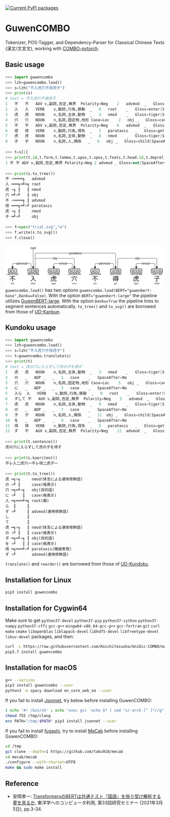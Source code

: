[![Current PyPI packages](https://badge.fury.io/py/guwencombo.svg)](https://pypi.org/project/guwencombo/)

# GuwenCOMBO

Tokenizer, POS-Tagger, and Dependency-Parser for Classical Chinese Texts (漢文/文言文), working with [COMBO-pytorch](https://gitlab.clarin-pl.eu/syntactic-tools/combo).

## Basic usage

```py
>>> import guwencombo
>>> lzh=guwencombo.load()
>>> s=lzh("不入虎穴不得虎子")
>>> print(s)
# text = 不入虎穴不得虎子
1	不	不	ADV	v,副詞,否定,無界	Polarity=Neg	2	advmod	_	Gloss=not|SpaceAfter=No
2	入	入	VERB	v,動詞,行為,移動	_	0	root	_	Gloss=enter|SpaceAfter=No
3	虎	虎	NOUN	n,名詞,主体,動物	_	4	nmod	_	Gloss=tiger|SpaceAfter=No
4	穴	穴	NOUN	n,名詞,固定物,地形	Case=Loc	2	obj	_	Gloss=cave|SpaceAfter=No
5	不	不	ADV	v,副詞,否定,無界	Polarity=Neg	6	advmod	_	Gloss=not|SpaceAfter=No
6	得	得	VERB	v,動詞,行為,得失	_	2	parataxis	_	Gloss=get|SpaceAfter=No
7	虎	虎	NOUN	n,名詞,主体,動物	_	8	nmod	_	Gloss=tiger|SpaceAfter=No
8	子	子	NOUN	n,名詞,人,関係	_	6	obj	_	Gloss=child|SpaceAfter=No

>>> t=s[1]
>>> print(t.id,t.form,t.lemma,t.upos,t.xpos,t.feats,t.head.id,t.deprel,t.deps,t.misc)
1 不 不 ADV v,副詞,否定,無界 Polarity=Neg 2 advmod _ Gloss=not|SpaceAfter=No

>>> print(s.to_tree())
不 <════╗   advmod
入 ═══╗═╝═╗ root
虎 <╗ ║   ║ nmod
穴 ═╝<╝   ║ obj
不 <════╗ ║ advmod
得 ═══╗═╝<╝ parataxis
虎 <╗ ║     nmod
子 ═╝<╝     obj

>>> f=open("trial.svg","w")
>>> f.write(s.to_svg())
>>> f.close()
```
![trial.svg](https://raw.githubusercontent.com/KoichiYasuoka/GuwenCOMBO/main/trial.png)
`guwencombo.load()` has two options `guwencombo.load(BERT="guwenbert-base",Danku=False)`. With the option `BERT="guwenbert-large"` the pipeline utilizes [GuwenBERT-large](https://huggingface.co/ethanyt/guwenbert-large). With the option `Danku=True` the pipeline tries to segment sentences automatically. `to_tree()` and `to_svg()` are borrowed from those of [UD-Kanbun](https://github.com/KoichiYasuoka/UD-Kanbun).

## Kundoku usage

```py
>>> import guwencombo
>>> lzh=guwencombo.load()
>>> s=lzh("不入虎穴不得虎子")
>>> t=guwencombo.translate(s)
>>> print(t)
# text = 虎の穴に入らずして虎の子を得ず
1	虎	虎	NOUN	n,名詞,主体,動物	_	3	nmod	_	Gloss=tiger|SpaceAfter=No
2	の	_	ADP	_	_	1	case	_	SpaceAfter=No
3	穴	穴	NOUN	n,名詞,固定物,地形	Case=Loc	5	obj	_	Gloss=cave|SpaceAfter=No
4	に	_	ADP	_	_	3	case	_	SpaceAfter=No
5	入ら	入	VERB	v,動詞,行為,移動	_	0	root	_	Gloss=enter|SpaceAfter=No
6	ずして	不	AUX	v,副詞,否定,無界	Polarity=Neg	5	advmod	_	Gloss=not|SpaceAfter=No
7	虎	虎	NOUN	n,名詞,主体,動物	_	9	nmod	_	Gloss=tiger|SpaceAfter=No
8	の	_	ADP	_	_	7	case	_	SpaceAfter=No
9	子	子	NOUN	n,名詞,人,関係	_	11	obj	_	Gloss=child|SpaceAfter=No
10	を	_	ADP	_	_	9	case	_	SpaceAfter=No
11	得	得	VERB	v,動詞,行為,得失	_	5	parataxis	_	Gloss=get|SpaceAfter=No
12	ず	不	AUX	v,副詞,否定,無界	Polarity=Neg	11	advmod	_	Gloss=not|SpaceAfter=No

>>> print(t.sentence())
虎の穴に入らずして虎の子を得ず

>>> print(s.kaeriten())
不㆑入㆓虎穴㆒不㆑得㆓虎子㆒

>>> print(t.to_tree())
虎 ═╗<╗     nmod(体言による連体修飾語)
の <╝ ║     case(格表示)
穴 ═╗═╝<╗   obj(目的語)
に <╝   ║   case(格表示)
入 ═╗═══╝═╗ root(親)
ら  ║     ║
ず <╝     ║ advmod(連用修飾語)
し        ║
て        ║
虎 ═╗<╗   ║ nmod(体言による連体修飾語)
の <╝ ║   ║ case(格表示)
子 ═╗═╝<╗ ║ obj(目的語)
を <╝   ║ ║ case(格表示)
得 ═╗═══╝<╝ parataxis(隣接表現)
ず <╝       advmod(連用修飾語)
```

`translate()` and `reorder()` are borrowed from those of [UD-Kundoku](https://github.com/KoichiYasuoka/UD-Kundoku).

## Installation for Linux

```sh
pip3 install guwencombo
```

## Installation for Cygwin64

Make sure to get `python37-devel` `python37-pip` `python37-cython` `python37-numpy` `python37-cffi` `gcc-g++` `mingw64-x86_64-gcc-g++` `gcc-fortran` `git` `curl` `make` `cmake` `libopenblas` `liblapack-devel` `libhdf5-devel` `libfreetype-devel` `libuv-devel` packages, and then:
```sh
curl -L https://raw.githubusercontent.com/KoichiYasuoka/UniDic-COMBO/master/cygwin64.sh | sh
pip3.7 install guwencombo
```

## Installation for macOS

```sh
g++ --version
pip3 install guwencombo --user
python3 -m spacy download en_core_web_sm --user
```

If you fail to install [Jsonnet](https://github.com/google/jsonnet), try below before installing GuwenCOMBO:

```sh
( echo '#! /bin/sh' ; echo 'exec gcc `echo $* | sed "s/-arch [^ ]*//g"`' ) > /tmp/clang
chmod 755 /tmp/clang
env PATH="/tmp:$PATH" pip3 install jsonnet --user
```

If you fail to install [fugashi](https://github.com/polm/fugashi), try to install [MeCab](https://github.com/taku910/mecab) before installing GuwenCOMBO:

```sh
cd /tmp
git clone --depth=1 https://github.com/taku910/mecab
cd mecab/mecab
./configure --with-charset=UTF8
make && sudo make install
```

## Reference

* 安岡孝一: [TransformersのBERTは共通テスト『国語』を係り受け解析する夢を見るか](http://hdl.handle.net/2433/261872), 東洋学へのコンピュータ利用, 第33回研究セミナー (2021年3月5日), pp.3-34.

